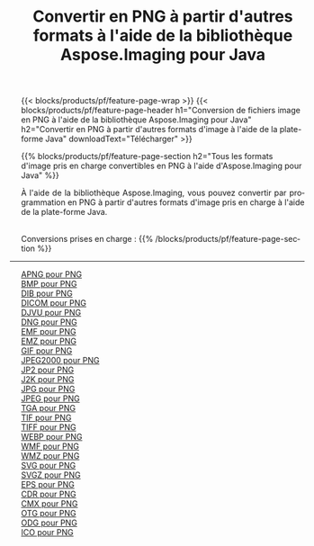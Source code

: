 ﻿---
title: Convertir en PNG à partir d'autres formats à l'aide de la bibliothèque Aspose.Imaging pour Java 
weight: 3920
url: /fr/java/conversion/to/png 
lang: fr
langdirlevel: 2
locales: zh-hans,ja,it,ru,de,es,fr,nl,id,lt,pl,pt,vi,tr,ko,zh-hant,ar,hi,th,sv,cs,uk,he
description: En utilisant Aspose.Imaging, vous pouvez convertir en PNG à partir d'autres formats en utilisant Java
---

{{< blocks/products/pf/feature-page-wrap >}}
{{< blocks/products/pf/feature-page-header h1="Conversion de fichiers image en PNG à l'aide de la bibliothèque Aspose.Imaging pour Java" h2="Convertir en PNG à partir d'autres formats d'image à l'aide de la plate-forme Java" downloadText="Télécharger" >}}


{{% blocks/products/pf/feature-page-section  h2="Tous les formats d'image pris en charge convertibles en PNG à l'aide d'Aspose.Imaging pour Java" %}}
<p align=justify>À l'aide de la bibliothèque Aspose.Imaging, vous pouvez convertir par programmation en PNG à partir d'autres formats d'image pris en charge à l'aide de la plate-forme Java.</p>
<br/>
Conversions prises en charge :
{{% /blocks/products/pf/feature-page-section %}}
<div class="container-fluid productfamilypage bg-gray">
    <div class="convertypes bg-gray agp-content section">
        <div class="container">
		<hr style="margin-left:-20px;"/>
		<div class="row other-converters">
		    <div class='col-md-2 other-converter remove-lp remove-rp'><a href="/imaging/fr/java/conversion/apng-to-png" >APNG pour PNG</a></div>
<div class='col-md-2 other-converter remove-lp remove-rp'><a href="/imaging/fr/java/conversion/bmp-to-png" >BMP pour PNG</a></div>
<div class='col-md-2 other-converter remove-lp remove-rp'><a href="/imaging/fr/java/conversion/dib-to-png" >DIB pour PNG</a></div>
<div class='col-md-2 other-converter remove-lp remove-rp'><a href="/imaging/fr/java/conversion/dicom-to-png" >DICOM pour PNG</a></div>
<div class='col-md-2 other-converter remove-lp remove-rp'><a href="/imaging/fr/java/conversion/djvu-to-png" >DJVU pour PNG</a></div>
<div class='col-md-2 other-converter remove-lp remove-rp'><a href="/imaging/fr/java/conversion/dng-to-png" >DNG pour PNG</a></div>
<div class='col-md-2 other-converter remove-lp remove-rp'><a href="/imaging/fr/java/conversion/emf-to-png" >EMF pour PNG</a></div>
<div class='col-md-2 other-converter remove-lp remove-rp'><a href="/imaging/fr/java/conversion/emz-to-png" >EMZ pour PNG</a></div>
<div class='col-md-2 other-converter remove-lp remove-rp'><a href="/imaging/fr/java/conversion/gif-to-png" >GIF pour PNG</a></div>
<div class='col-md-2 other-converter remove-lp remove-rp'><a href="/imaging/fr/java/conversion/jpeg2000-to-png" >JPEG2000 pour PNG</a></div>
<div class='col-md-2 other-converter remove-lp remove-rp'><a href="/imaging/fr/java/conversion/jp2-to-png" >JP2 pour PNG</a></div>
<div class='col-md-2 other-converter remove-lp remove-rp'><a href="/imaging/fr/java/conversion/j2k-to-png" >J2K pour PNG</a></div>
<div class='col-md-2 other-converter remove-lp remove-rp'><a href="/imaging/fr/java/conversion/jpg-to-png" >JPG pour PNG</a></div>
<div class='col-md-2 other-converter remove-lp remove-rp'><a href="/imaging/fr/java/conversion/jpeg-to-png" >JPEG pour PNG</a></div>
<div class='col-md-2 other-converter remove-lp remove-rp'><a href="/imaging/fr/java/conversion/tga-to-png" >TGA pour PNG</a></div>
<div class='col-md-2 other-converter remove-lp remove-rp'><a href="/imaging/fr/java/conversion/tif-to-png" >TIF pour PNG</a></div>
<div class='col-md-2 other-converter remove-lp remove-rp'><a href="/imaging/fr/java/conversion/tiff-to-png" >TIFF pour PNG</a></div>
<div class='col-md-2 other-converter remove-lp remove-rp'><a href="/imaging/fr/java/conversion/webp-to-png" >WEBP pour PNG</a></div>
<div class='col-md-2 other-converter remove-lp remove-rp'><a href="/imaging/fr/java/conversion/wmf-to-png" >WMF pour PNG</a></div>
<div class='col-md-2 other-converter remove-lp remove-rp'><a href="/imaging/fr/java/conversion/wmz-to-png" >WMZ pour PNG</a></div>
<div class='col-md-2 other-converter remove-lp remove-rp'><a href="/imaging/fr/java/conversion/svg-to-png" >SVG pour PNG</a></div>
<div class='col-md-2 other-converter remove-lp remove-rp'><a href="/imaging/fr/java/conversion/svgz-to-png" >SVGZ pour PNG</a></div>
<div class='col-md-2 other-converter remove-lp remove-rp'><a href="/imaging/fr/java/conversion/eps-to-png" >EPS pour PNG</a></div>
<div class='col-md-2 other-converter remove-lp remove-rp'><a href="/imaging/fr/java/conversion/cdr-to-png" >CDR pour PNG</a></div>
<div class='col-md-2 other-converter remove-lp remove-rp'><a href="/imaging/fr/java/conversion/cmx-to-png" >CMX pour PNG</a></div>
<div class='col-md-2 other-converter remove-lp remove-rp'><a href="/imaging/fr/java/conversion/otg-to-png" >OTG pour PNG</a></div>
<div class='col-md-2 other-converter remove-lp remove-rp'><a href="/imaging/fr/java/conversion/odg-to-png" >ODG pour PNG</a></div>
<div class='col-md-2 other-converter remove-lp remove-rp'><a href="/imaging/fr/java/conversion/ico-to-png" >ICO pour PNG</a></div>
                </div>
        </div>
    </div>
</div>
<br/>

